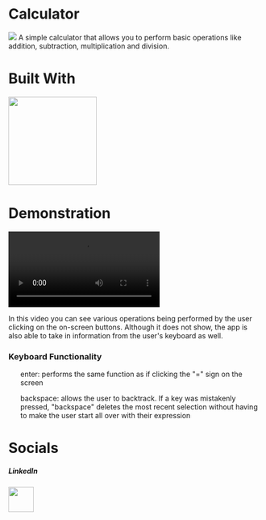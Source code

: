 # Calculator
<img src = "https://github.com/RoberticoV/Calculator/assets/114187164/29ce4227-ac7f-4658-9069-c8fd9bac9dd9">
A simple calculator that allows you to perform basic operations like addition, subtraction, multiplication and division.

# Built With
<img src = "https://github.com/RoberticoV/Calculator/assets/114187164/28d3369d-b888-4dfb-8047-9e5b857ee658" height = 175px>

# Demonstration
<video src = "https://github.com/RoberticoV/Calculator/assets/114187164/3d6f96fb-0df6-4b03-bea2-82b65c412282"></video>
<p>In this video you can see various operations being performed by the user clicking on the on-screen buttons. Although it does not show, the app is also able to take in information from the user's keyboard as well.</p>

<h3>Keyboard Functionality</h3>
<ul>
  <p>enter: performs the same function as if clicking the "=" sign on the screen</p>
  <p>backspace: allows the user to backtrack. If a key was mistakenly pressed, "backspace" deletes the most recent selection without having to make the user start all over with their expression</p>
</ul>

# Socials
<h5>LinkedIn</h5>
<img src = "https://github.com/RoberticoV/Calculator/assets/114187164/e6c23e2b-5fa7-4004-9a00-dc772ba16c83" href = "https://www.linkedin.com/in/roberto-valdes-b644b8255/" height = 50px>
